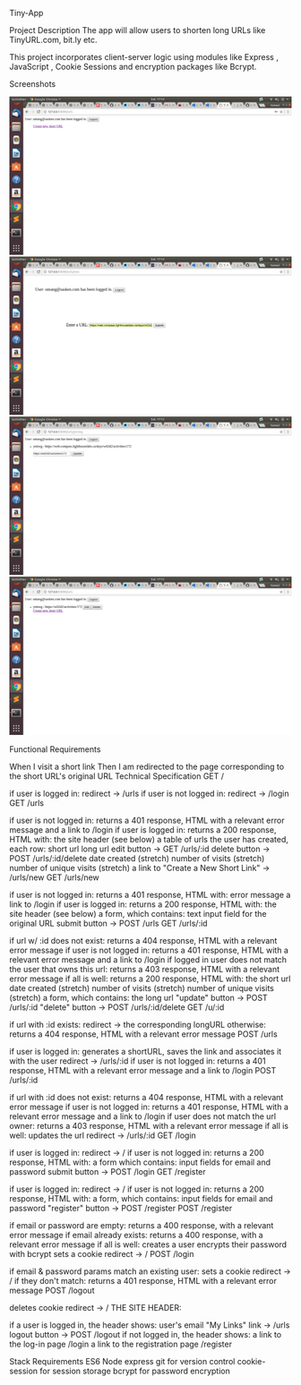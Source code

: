Tiny-App


Project Description
 The app will allow users to shorten long URLs like TinyURL.com, bit.ly etc.

This project incorporates client-server logic using modules like Express , JavaScript , Cookie Sessions and encryption packages like Bcrypt.

Screenshots 

!["Screenshot of URLS Page"](https://github.com/kanwalgupta/TinyApp/blob/master/docs/urls_user_logged_in.png)
!["Screenshot of URLS created by user Page"](https://github.com/kanwalgupta/TinyApp/blob/master/docs/urls_index.png)
!["Screenshot of Update URL Page"](https://github.com/kanwalgupta/TinyApp/blob/master/docs/update_url.png)
!["Screenshot of Updated Page"](https://github.com/kanwalgupta/TinyApp/blob/master/docs/updated_url.png)



Functional Requirements

When I visit a short link
Then I am redirected to the page corresponding to the short URL's original URL
Technical Specification
GET /

if user is logged in:
redirect -> /urls
if user is not logged in:
redirect -> /login
GET /urls


if user is not logged in:
returns a 401 response, HTML with a relevant error message and a link to /login
if user is logged in:
returns a 200 response, HTML with:
the site header (see below)
a table of urls the user has created, each row:
short url
long url
edit button -> GET /urls/:id
delete button -> POST /urls/:id/delete
date created (stretch)
number of visits (stretch)
number of unique visits (stretch)
a link to "Create a New Short Link" -> /urls/new
GET /urls/new

if user is not logged in:
returns a 401 response, HTML with:
error message
a link to /login
if user is logged in:
returns a 200 response, HTML with:
the site header (see below)
a form, which contains:
text input field for the original URL
submit button -> POST /urls
GET /urls/:id

if url w/ :id does not exist:
returns a 404 response, HTML with a relevant error message
if user is not logged in:
returns a 401 response, HTML with a relevant error message and a link to /login
if logged in user does not match the user that owns this url:
returns a 403 response, HTML with a relevant error message
if all is well:
returns a 200 response, HTML with:
the short url
date created (stretch)
number of visits (stretch)
number of unique visits (stretch)
a form, which contains:
the long url
"update" button -> POST /urls/:id
"delete" button -> POST /urls/:id/delete
GET /u/:id

if url with :id exists:
redirect -> the corresponding longURL
otherwise:
returns a 404 response, HTML with a relevant error message
POST /urls

if user is logged in:
generates a shortURL, saves the link and associates it with the user
redirect -> /urls/:id
if user is not logged in:
returns a 401 response, HTML with a relevant error message and a link to /login
POST /urls/:id

if url with :id does not exist:
returns a 404 response, HTML with a relevant error message
if user is not logged in:
returns a 401 response, HTML with a relevant error message and a link to /login
if user does not match the url owner:
returns a 403 response, HTML with a relevant error message
if all is well:
updates the url
redirect -> /urls/:id
GET /login

if user is logged in:
redirect -> /
if user is not logged in:
returns a 200 response, HTML with:
a form which contains:
input fields for email and password
submit button -> POST /login
GET /register

if user is logged in:
redirect -> /
if user is not logged in:
returns a 200 response, HTML with:
a form, which contains:
input fields for email and password
"register" button -> POST /register
POST /register

if email or password are empty:
returns a 400 response, with a relevant error message
if email already exists:
returns a 400 response, with a relevant error message
if all is well:
creates a user
encrypts their password with bcrypt
sets a cookie
redirect -> /
POST /login

if email & password params match an existing user:
sets a cookie
redirect -> /
if they don't match:
returns a 401 response, HTML with a relevant error message
POST /logout

deletes cookie
redirect -> /
THE SITE HEADER:

if a user is logged in, the header shows:
user's email
"My Links" link -> /urls
logout button -> POST /logout
if not logged in, the header shows:
a link to the log-in page /login
a link to the registration page /register


Stack Requirements
ES6
Node
express
git for version control
cookie-session for session storage
bcrypt for password encryption
